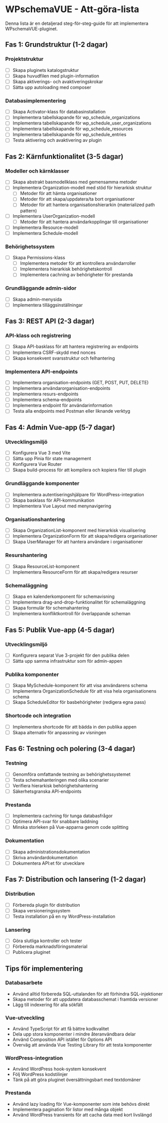 # WPschemaVUE - Att-göra-lista

Denna lista är en detaljerad steg-för-steg-guide för att implementera WPschemaVUE-pluginet.

## Fas 1: Grundstruktur (1-2 dagar)

### Projektstruktur
- [ ] Skapa pluginets katalogstruktur
- [ ] Skapa huvudfilen med plugin-information
- [ ] Skapa aktiverings- och avaktiveringskrokar
- [ ] Sätta upp autoloading med composer

### Databasimplementering
- [ ] Skapa Activator-klass för databasinstallation
- [ ] Implementera tabellskapande för wp_schedule_organizations
- [ ] Implementera tabellskapande för wp_schedule_user_organizations
- [ ] Implementera tabellskapande för wp_schedule_resources
- [ ] Implementera tabellskapande för wp_schedule_entries
- [ ] Testa aktivering och avaktivering av plugin

## Fas 2: Kärnfunktionalitet (3-5 dagar)

### Modeller och kärnklasser
- [ ] Skapa abstrakt basmodellklass med gemensamma metoder
- [ ] Implementera Organization-modell med stöd för hierarkisk struktur
  - [ ] Metoder för att hämta organisationer
  - [ ] Metoder för att skapa/uppdatera/ta bort organisationer
  - [ ] Metoder för att hantera organisationshierarkin (materialized path pattern)
- [ ] Implementera UserOrganization-modell
  - [ ] Metoder för att hantera användarkopplingar till organisationer
- [ ] Implementera Resource-modell
- [ ] Implementera Schedule-modell

### Behörighetssystem
- [ ] Skapa Permissions-klass
  - [ ] Implementera metoder för att kontrollera användarroller
  - [ ] Implementera hierarkisk behörighetskontroll
  - [ ] Implementera cachning av behörigheter för prestanda

### Grundläggande admin-sidor
- [ ] Skapa admin-menysida
- [ ] Implementera tilläggsinställningar

## Fas 3: REST API (2-3 dagar)

### API-klass och registrering
- [ ] Skapa API-basklass för att hantera registrering av endpoints
- [ ] Implementera CSRF-skydd med nonces
- [ ] Skapa konsekvent svarsstruktur och felhantering

### Implementera API-endpoints
- [ ] Implementera organisation-endpoints (GET, POST, PUT, DELETE)
- [ ] Implementera användarorganisation-endpoints
- [ ] Implementera resurs-endpoints
- [ ] Implementera schema-endpoints
- [ ] Implementera endpoint för användarinformation
- [ ] Testa alla endpoints med Postman eller liknande verktyg

## Fas 4: Admin Vue-app (5-7 dagar)

### Utvecklingsmiljö
- [ ] Konfigurera Vue 3 med Vite
- [ ] Sätta upp Pinia för state management
- [ ] Konfigurera Vue Router
- [ ] Skapa build-process för att kompilera och kopiera filer till plugin

### Grundläggande komponenter
- [ ] Implementera autentiseringshjälpare för WordPress-integration
- [ ] Skapa basklass för API-kommunikation
- [ ] Implementera Vue Layout med menynavigering

### Organisationshantering
- [ ] Skapa OrganizationList-komponent med hierarkisk visualisering
- [ ] Implementera OrganizationForm för att skapa/redigera organisationer
- [ ] Skapa UserManager för att hantera användare i organisationer

### Resurshantering
- [ ] Skapa ResourceList-komponent
- [ ] Implementera ResourceForm för att skapa/redigera resurser

### Schemaläggning
- [ ] Skapa en kalenderkomponent för schemavisning
- [ ] Implementera drag-and-drop-funktionalitet för schemaläggning
- [ ] Skapa formulär för schemahantering
- [ ] Implementera konfliktkontroll för överlappande scheman

## Fas 5: Publik Vue-app (4-5 dagar)

### Utvecklingsmiljö
- [ ] Konfigurera separat Vue 3-projekt för den publika delen
- [ ] Sätta upp samma infrastruktur som för admin-appen

### Publika komponenter
- [ ] Skapa MySchedule-komponent för att visa användarens schema
- [ ] Implementera OrganizationSchedule för att visa hela organisationens schema
- [ ] Skapa ScheduleEditor för basbehörigheter (redigera egna pass)

### Shortcode och integration
- [ ] Implementera shortcode för att bädda in den publika appen
- [ ] Skapa alternativ för anpassning av visningen

## Fas 6: Testning och polering (3-4 dagar)

### Testning
- [ ] Genomföra omfattande testning av behörighetssystemet
- [ ] Testa schemahanteringen med olika scenarier
- [ ] Verifiera hierarkisk behörighetshantering
- [ ] Säkerhetsgranska API-endpoints

### Prestanda
- [ ] Implementera cachning för tunga databasfrågor
- [ ] Optimera API-svar för snabbare laddning
- [ ] Minska storleken på Vue-apparna genom code splitting

### Dokumentation
- [ ] Skapa administrationsdokumentation
- [ ] Skriva användardokumentation
- [ ] Dokumentera API:et för utvecklare

## Fas 7: Distribution och lansering (1-2 dagar)

### Distribution
- [ ] Förbereda plugin för distribution
- [ ] Skapa versioneringssystem
- [ ] Testa installation på en ny WordPress-installation

### Lansering
- [ ] Göra slutliga kontroller och tester
- [ ] Förbereda marknadsföringsmaterial
- [ ] Publicera pluginet

## Tips för implementering

### Databasarbete
- Använd alltid förbereda SQL-uttalanden för att förhindra SQL-injektioner
- Skapa metoder för att uppdatera databasschemat i framtida versioner
- Lägg till indexering för alla sökfält

### Vue-utveckling
- Använd TypeScript för att få bättre kodkvalitet
- Dela upp stora komponenter i mindre återanvändbara delar
- Använd Composition API istället för Options API
- Överväg att använda Vue Testing Library för att testa komponenter

### WordPress-integration
- Använd WordPress hook-system konsekvent
- Följ WordPress kodstilinjer
- Tänk på att göra pluginet översättningsbart med textdomäner

### Prestanda
- Använd lazy loading för Vue-komponenter som inte behövs direkt
- Implementera pagination för listor med många objekt
- Använd WordPress transients för att cacha data med kort livslängd
